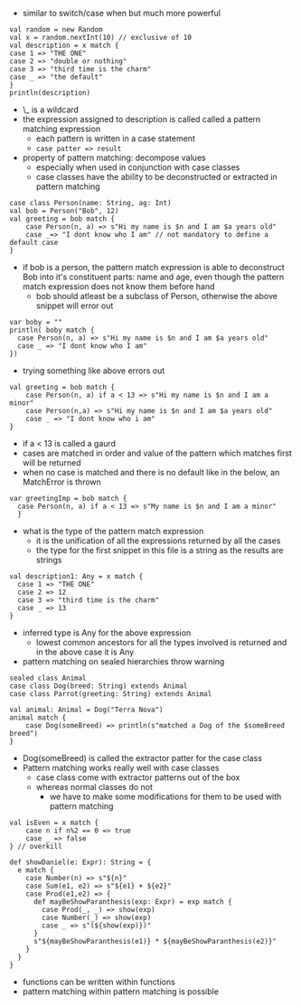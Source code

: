 - similar to switch/case when but much more powerful

```
val random = new Random
val x = random.nextInt(10) // exclusive of 10
val description = x match {
case 1 => "THE ONE"
case 2 => "double or nothing"
case 3 => "third time is the charm"
case _ => "the default"
}
println(description)
```
- \\_ is a wildcard
- the expression assigned to description is called called a pattern matching expression
	- each pattern is written in a case statement
	- `case patter => result`
- property of pattern matching: decompose values
	- especially when used in conjunction with case classes
	- case classes have the ability to be deconstructed or extracted in pattern matching
```
case class Person(name: String, ag: Int)
val bob = Person("Bob", 12)
val greeting = bob match {
	case Person(n, a) => s"Hi my name is $n and I am $a years old"
	case _=> "I dont know who I am" // not mandatory to define a default case
}
```
- if bob is a person, the pattern match expression is able to deconstruct Bob into it's constituent parts: name and age, even though the pattern match expression does not know them before hand
	- bob should atleast be a subclass of Person, otherwise the above snippet will error out
```
var boby = ""  
println( boby match {  
  case Person(n, a) => s"Hi my name is $n and I am $a years old" 
  case _ => "I dont know who I am"  
})
```
- trying something like above errors out
```
val greeting = bob match {
	case Person(n, a) if a < 13 => s"Hi my name is $n and I am a minor"
	case Person(n,a) => s"Hi my name is $n and I am $a years old"
	case _ => "I dont know who i am"
}
```
- if a < 13 is called a gaurd
- cases are matched in order and value of the pattern which matches first will be returned
- when no case is matched and there is no default like in the below, an MatchError is thrown
```
var greetingImp = bob match {  
  case Person(n, a) if a < 13 => s"My name is $n and I am a minor"
  }
```
- what is the type of the pattern match expression
	- it is the unification of all the expressions returned by all the cases
	- the type for the first snippet in this file is a string as the results are strings
```
val description1: Any = x match {  
  case 1 => "THE ONE"  
  case 2 => 12  
  case 3 => "third time is the charm"  
  case _ => 13  
}
```

- inferred type is Any for the above expression
	- lowest common ancestors for all the types involved is returned and in the above case it is Any
- pattern matching on sealed hierarchies throw warning
```
sealed class Animal
case class Dog(breed: String) extends Animal
case class Parrot(greeting: String) extends Animal

val animal: Animal = Dog("Terra Nova")
animal match {
	case Dog(someBreed) => println(s"matched a Dog of the $someBreed breed")
}
```
- Dog(someBreed) is called the extractor patter for the case class
- Pattern matching works really well with case classes
	- case class come with extractor patterns out of the box
	- whereas normal classes do not
		- we have to make some modifications for them to be used with pattern matching 
```
val isEven = x match {
	case n if n%2 == 0 => true
	case _ => false
} // overkill
```

```
def showDaniel(e: Expr): String = {  
  e match {  
    case Number(n) => s"${n}"  
    case Sum(e1, e2) => s"${e1} + ${e2}"  
    case Prod(e1,e2) => {  
      def mayBeShowParanthesis(exp: Expr) = exp match {  
        case Prod(_, _) => show(exp)  
        case Number(_) => show(exp)  
        case _ => s"(${show(exp)})"  
      }  
      s"${mayBeShowParanthesis(e1)} * ${mayBeShowParanthesis(e2)}"  
    }  
  }  
}
```
- functions can be written within functions
- pattern matching within pattern matching is possible
